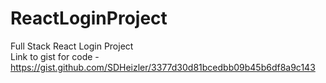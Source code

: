 # ReactLoginProject
Full Stack React Login Project
<br/>
Link to gist for code - https://gist.github.com/SDHeizler/3377d30d81bcedbb09b45b6df8a9c143
